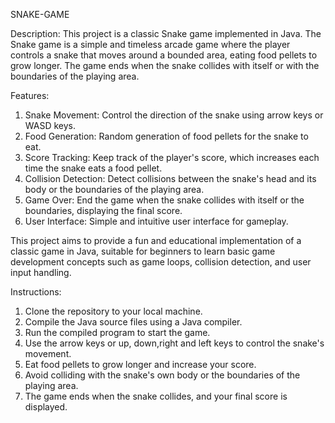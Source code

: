 SNAKE-GAME

Description:
This project is a classic Snake game implemented in Java. The Snake game is a simple and timeless arcade game where the player controls a snake that moves around a bounded area, eating food pellets to grow longer. The game ends when the snake collides with itself or with the boundaries of the playing area.

Features:
1. Snake Movement: Control the direction of the snake using arrow keys or WASD keys.
2. Food Generation: Random generation of food pellets for the snake to eat.
3. Score Tracking: Keep track of the player's score, which increases each time the snake eats a food pellet.
4. Collision Detection: Detect collisions between the snake's head and its body or the boundaries of the playing area.
5. Game Over: End the game when the snake collides with itself or the boundaries, displaying the final score.
6. User Interface: Simple and intuitive user interface for gameplay.

This project aims to provide a fun and educational implementation of a classic game in Java, suitable for beginners to learn basic game development concepts such as game loops, collision detection, and user input handling.

Instructions:
1. Clone the repository to your local machine.
2. Compile the Java source files using a Java compiler.
3. Run the compiled program to start the game.
4. Use the arrow keys or up, down,right and left keys to control the snake's movement.
5. Eat food pellets to grow longer and increase your score.
6. Avoid colliding with the snake's own body or the boundaries of the playing area.
7. The game ends when the snake collides, and your final score is displayed.




